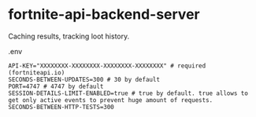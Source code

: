 # fortnite-api-backend-server
Caching results, tracking loot history.

.env
```
API-KEY="XXXXXXXX-XXXXXXXX-XXXXXXXX-XXXXXXXX" # required (fortniteapi.io)
SECONDS-BETWEEN-UPDATES=300 # 30 by default
PORT=4747 # 4747 by default
SESSION-DETAILS-LIMIT-ENABLED=true # true by default. true allows to get only active events to prevent huge amount of requests.
SECONDS-BETWEEN-HTTP-TESTS=300
```